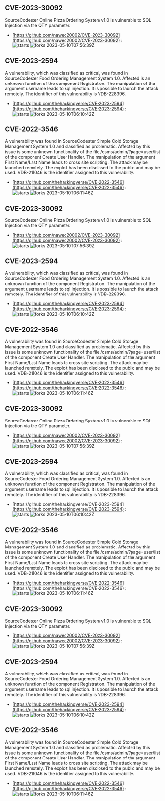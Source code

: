 ## CVE-2023-30092
 SourceCodester Online Pizza Ordering System v1.0 is vulnerable to SQL Injection via the QTY parameter.

- [https://github.com/nawed20002/CVE-2023-30092](https://github.com/nawed20002/CVE-2023-30092) :  
![starts](https://img.shields.io/github/stars/nawed20002/CVE-2023-30092.svg) 
![forks](https://img.shields.io/github/forks/nawed20002/CVE-2023-30092.svg) 
2023-05-10T07:56:39Z

## CVE-2023-2594
 A vulnerability, which was classified as critical, was found in SourceCodester Food Ordering Management System 1.0. Affected is an unknown function of the component Registration. The manipulation of the argument username leads to sql injection. It is possible to launch the attack remotely. The identifier of this vulnerability is VDB-228396.

- [https://github.com/thehackingverse/CVE-2023-2594](https://github.com/thehackingverse/CVE-2023-2594) :  
![starts](https://img.shields.io/github/stars/thehackingverse/CVE-2023-2594.svg) 
![forks](https://img.shields.io/github/forks/thehackingverse/CVE-2023-2594.svg) 
2023-05-10T06:10:42Z

## CVE-2022-3546
 A vulnerability was found in SourceCodester Simple Cold Storage Management System 1.0 and classified as problematic. Affected by this issue is some unknown functionality of the file /csms/admin/?page=user/list of the component Create User Handler. The manipulation of the argument First Name/Last Name leads to cross site scripting. The attack may be launched remotely. The exploit has been disclosed to the public and may be used. VDB-211046 is the identifier assigned to this vulnerability.

- [https://github.com/thehackingverse/CVE-2022-3546](https://github.com/thehackingverse/CVE-2022-3546) :  
![starts](https://img.shields.io/github/stars/thehackingverse/CVE-2022-3546.svg) 
![forks](https://img.shields.io/github/forks/thehackingverse/CVE-2022-3546.svg) 
2023-05-10T06:11:46Z

## CVE-2023-30092
 SourceCodester Online Pizza Ordering System v1.0 is vulnerable to SQL Injection via the QTY parameter.

- [https://github.com/nawed20002/CVE-2023-30092](https://github.com/nawed20002/CVE-2023-30092) :  
![starts](https://img.shields.io/github/stars/nawed20002/CVE-2023-30092.svg) 
![forks](https://img.shields.io/github/forks/nawed20002/CVE-2023-30092.svg) 
2023-05-10T07:56:39Z

## CVE-2023-2594
 A vulnerability, which was classified as critical, was found in SourceCodester Food Ordering Management System 1.0. Affected is an unknown function of the component Registration. The manipulation of the argument username leads to sql injection. It is possible to launch the attack remotely. The identifier of this vulnerability is VDB-228396.

- [https://github.com/thehackingverse/CVE-2023-2594](https://github.com/thehackingverse/CVE-2023-2594) :  
![starts](https://img.shields.io/github/stars/thehackingverse/CVE-2023-2594.svg) 
![forks](https://img.shields.io/github/forks/thehackingverse/CVE-2023-2594.svg) 
2023-05-10T06:10:42Z

## CVE-2022-3546
 A vulnerability was found in SourceCodester Simple Cold Storage Management System 1.0 and classified as problematic. Affected by this issue is some unknown functionality of the file /csms/admin/?page=user/list of the component Create User Handler. The manipulation of the argument First Name/Last Name leads to cross site scripting. The attack may be launched remotely. The exploit has been disclosed to the public and may be used. VDB-211046 is the identifier assigned to this vulnerability.

- [https://github.com/thehackingverse/CVE-2022-3546](https://github.com/thehackingverse/CVE-2022-3546) :  
![starts](https://img.shields.io/github/stars/thehackingverse/CVE-2022-3546.svg) 
![forks](https://img.shields.io/github/forks/thehackingverse/CVE-2022-3546.svg) 
2023-05-10T06:11:46Z

## CVE-2023-30092
 SourceCodester Online Pizza Ordering System v1.0 is vulnerable to SQL Injection via the QTY parameter.

- [https://github.com/nawed20002/CVE-2023-30092](https://github.com/nawed20002/CVE-2023-30092) :  
![starts](https://img.shields.io/github/stars/nawed20002/CVE-2023-30092.svg) 
![forks](https://img.shields.io/github/forks/nawed20002/CVE-2023-30092.svg) 
2023-05-10T07:56:39Z

## CVE-2023-2594
 A vulnerability, which was classified as critical, was found in SourceCodester Food Ordering Management System 1.0. Affected is an unknown function of the component Registration. The manipulation of the argument username leads to sql injection. It is possible to launch the attack remotely. The identifier of this vulnerability is VDB-228396.

- [https://github.com/thehackingverse/CVE-2023-2594](https://github.com/thehackingverse/CVE-2023-2594) :  
![starts](https://img.shields.io/github/stars/thehackingverse/CVE-2023-2594.svg) 
![forks](https://img.shields.io/github/forks/thehackingverse/CVE-2023-2594.svg) 
2023-05-10T06:10:42Z

## CVE-2022-3546
 A vulnerability was found in SourceCodester Simple Cold Storage Management System 1.0 and classified as problematic. Affected by this issue is some unknown functionality of the file /csms/admin/?page=user/list of the component Create User Handler. The manipulation of the argument First Name/Last Name leads to cross site scripting. The attack may be launched remotely. The exploit has been disclosed to the public and may be used. VDB-211046 is the identifier assigned to this vulnerability.

- [https://github.com/thehackingverse/CVE-2022-3546](https://github.com/thehackingverse/CVE-2022-3546) :  
![starts](https://img.shields.io/github/stars/thehackingverse/CVE-2022-3546.svg) 
![forks](https://img.shields.io/github/forks/thehackingverse/CVE-2022-3546.svg) 
2023-05-10T06:11:46Z

## CVE-2023-30092
 SourceCodester Online Pizza Ordering System v1.0 is vulnerable to SQL Injection via the QTY parameter.

- [https://github.com/nawed20002/CVE-2023-30092](https://github.com/nawed20002/CVE-2023-30092) :  
![starts](https://img.shields.io/github/stars/nawed20002/CVE-2023-30092.svg) 
![forks](https://img.shields.io/github/forks/nawed20002/CVE-2023-30092.svg) 
2023-05-10T07:56:39Z

## CVE-2023-2594
 A vulnerability, which was classified as critical, was found in SourceCodester Food Ordering Management System 1.0. Affected is an unknown function of the component Registration. The manipulation of the argument username leads to sql injection. It is possible to launch the attack remotely. The identifier of this vulnerability is VDB-228396.

- [https://github.com/thehackingverse/CVE-2023-2594](https://github.com/thehackingverse/CVE-2023-2594) :  
![starts](https://img.shields.io/github/stars/thehackingverse/CVE-2023-2594.svg) 
![forks](https://img.shields.io/github/forks/thehackingverse/CVE-2023-2594.svg) 
2023-05-10T06:10:42Z

## CVE-2022-3546
 A vulnerability was found in SourceCodester Simple Cold Storage Management System 1.0 and classified as problematic. Affected by this issue is some unknown functionality of the file /csms/admin/?page=user/list of the component Create User Handler. The manipulation of the argument First Name/Last Name leads to cross site scripting. The attack may be launched remotely. The exploit has been disclosed to the public and may be used. VDB-211046 is the identifier assigned to this vulnerability.

- [https://github.com/thehackingverse/CVE-2022-3546](https://github.com/thehackingverse/CVE-2022-3546) :  
![starts](https://img.shields.io/github/stars/thehackingverse/CVE-2022-3546.svg) 
![forks](https://img.shields.io/github/forks/thehackingverse/CVE-2022-3546.svg) 
2023-05-10T06:11:46Z

